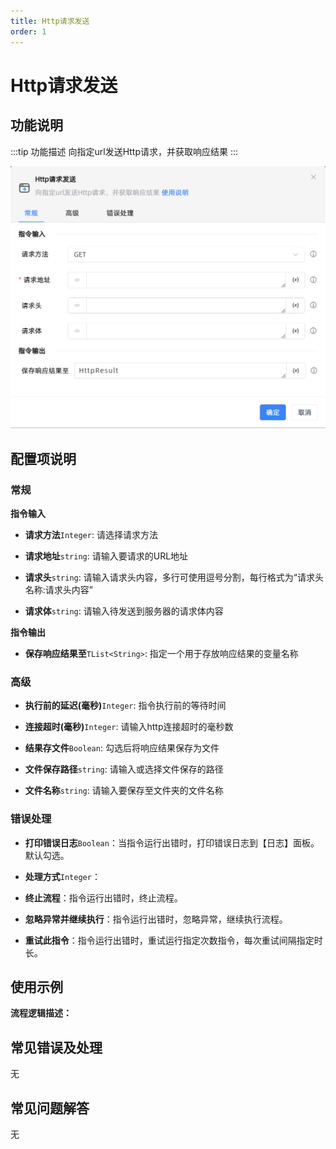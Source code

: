 ```yaml
---
title: Http请求发送
order: 1
---
```


# Http请求发送

## 功能说明

:::tip 功能描述
向指定url发送Http请求，并获取响应结果
:::

![Http请求发送](../../../assets/Http请求发送_command.png)

## 配置项说明

### 常规

**指令输入**

- **请求方法**`Integer`: 请选择请求方法

- **请求地址**`string`: 请输入要请求的URL地址

- **请求头**`string`: 请输入请求头内容，多行可使用逗号分割，每行格式为“请求头名称:请求头内容”

- **请求体**`string`: 请输入待发送到服务器的请求体内容


**指令输出**

- **保存响应结果至**`TList<String>`: 指定一个用于存放响应结果的变量名称

### 高级

- **执行前的延迟(毫秒)**`Integer`: 指令执行前的等待时间

- **连接超时(毫秒)**`Integer`: 请输入http连接超时的毫秒数

- **结果存文件**`Boolean`: 勾选后将响应结果保存为文件

- **文件保存路径**`string`: 请输入或选择文件保存的路径

- **文件名称**`string`: 请输入要保存至文件夹的文件名称

### 错误处理

- **打印错误日志**`Boolean`：当指令运行出错时，打印错误日志到【日志】面板。默认勾选。

- **处理方式**`Integer`：

 - **终止流程**：指令运行出错时，终止流程。

 - **忽略异常并继续执行**：指令运行出错时，忽略异常，继续执行流程。

 - **重试此指令**：指令运行出错时，重试运行指定次数指令，每次重试间隔指定时长。

## 使用示例

**流程逻辑描述：** 

## 常见错误及处理

无

## 常见问题解答

无

